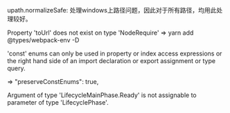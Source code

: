 
upath.normalizeSafe: 处理windows上路径问题，因此对于所有路径，均用此处理较好。

Property 'toUrl' does not exist on type 'NodeRequire'  => yarn add @types/webpack-env -D


'const' enums can only be used in property or index access expressions or the right hand side of an import declaration or export assignment or type query.


=> "preserveConstEnums": true,

Argument of type 'LifecycleMainPhase.Ready' is not assignable to parameter of type 'LifecyclePhase'.
